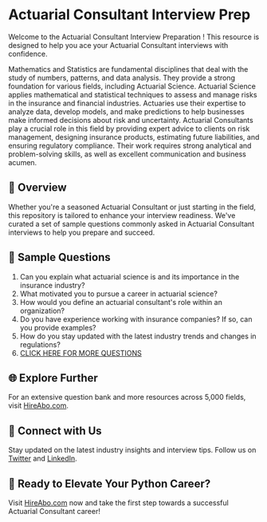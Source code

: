 # Actuarial Consultant Interview Prep

Welcome to the Actuarial Consultant Interview Preparation ! This resource is designed to help you ace your Actuarial Consultant interviews with confidence.

Mathematics and Statistics are fundamental disciplines that deal with the study of numbers, patterns, and data analysis. They provide a strong foundation for various fields, including Actuarial Science. Actuarial Science applies mathematical and statistical techniques to assess and manage risks in the insurance and financial industries. Actuaries use their expertise to analyze data, develop models, and make predictions to help businesses make informed decisions about risk and uncertainty. Actuarial Consultants play a crucial role in this field by providing expert advice to clients on risk management, designing insurance products, estimating future liabilities, and ensuring regulatory compliance. Their work requires strong analytical and problem-solving skills, as well as excellent communication and business acumen.

## 🚀 Overview

Whether you're a seasoned Actuarial Consultant or just starting in the field, this repository is tailored to enhance your interview readiness. We've curated a set of sample questions commonly asked in Actuarial Consultant interviews to help you prepare and succeed.

## 📝 Sample Questions

1. Can you explain what actuarial science is and its importance in the insurance industry?
2. What motivated you to pursue a career in actuarial science?
3. How would you define an actuarial consultant's role within an organization?
4. Do you have experience working with insurance companies? If so, can you provide examples?
5. How do you stay updated with the latest industry trends and changes in regulations?
6. [CLICK HERE FOR MORE QUESTIONS](https://hireabo.com/job/19_2_2/Actuarial%20Consultant)

## 🌐 Explore Further

For an extensive question bank and more resources across 5,000 fields, visit [HireAbo.com](https://www.hireabo.com).

## 📱 Connect with Us

Stay updated on the latest industry insights and interview tips. Follow us on [Twitter](https://twitter.com/hireabo) and [LinkedIn](https://www.linkedin.com/in/hire-abo-3609972a8/).

## 🚀 Ready to Elevate Your Python Career?

Visit [HireAbo.com](https://www.hireabo.com) now and take the first step towards a successful Actuarial Consultant career!